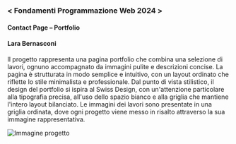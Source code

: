 ### < Fondamenti Programmazione Web 2024 >
#### Contact Page – Portfolio
#### Lara Bernasconi 
Il progetto rappresenta una pagina portfolio che combina una selezione di lavori, ognuno accompagnato da immagini pulite e descrizioni concise. La pagina è strutturata in modo semplice e intuitivo, con un layout ordinato che riflette lo stile minimalista e professionale. Dal punto di vista stilistico, il design del portfolio si ispira al Swiss Design, con un'attenzione particolare alla tipografia precisa, all'uso dello spazio bianco e alla griglia che mantiene l'intero layout bilanciato. Le immagini dei lavori sono presentate in una griglia ordinata, dove ogni progetto viene messo in risalto attraverso la sua immagine rappresentativa.

![Immagine progetto](https://raw.githubusercontent.com/zumatt/Fondamenti-Programmazione-Web-24/main/Attivit%C3%A0/Lara%20Bernasconi/Progetto%20Finale/Portfolio_screenshot.png)
